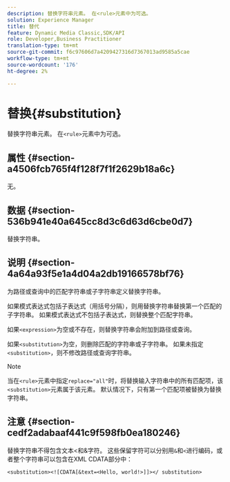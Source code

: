 ```yaml
---
description: 替换字符串元素。 在<rule>元素中为可选。
solution: Experience Manager
title: 替代
feature: Dynamic Media Classic,SDK/API
role: Developer,Business Practitioner
translation-type: tm+mt
source-git-commit: f6c97606d7a4209427316d7367013ad9585a5cae
workflow-type: tm+mt
source-wordcount: '176'
ht-degree: 2%

---
```



# 替换{#substitution}

替换字符串元素。 在`<rule>`元素中为可选。

## 属性 {#section-a4506fcb765f4f128f7f1f2629b18a6c}

无。

## 数据 {#section-536b941e40a645cc8d3c6d63d6cbe0d7}

替换字符串。

## 说明 {#section-4a64a93f5e1a4d04a2db19166578bf76}

为路径或查询中的匹配字符串或子字符串定义替换字符串。

如果模式表达式包括子表达式（用括号分隔），则用替换字符串替换第一个匹配的子字符串。 如果模式表达式不包括子表达式，则替换整个匹配字符串。

如果`<expression>`为空或不存在，则替换字符串会附加到路径或查询。

如果`<substitution>`为空，则删除匹配的字符串或子字符串。 如果未指定`<substitution>`，则不修改路径或查询字符串。

>[!NOTE]
>
>当在`<rule>`元素中指定`replace="all"`时，将替换输入字符串中的所有匹配项，该`<substitution>`元素属于该元素。 默认情况下，只有第一个匹配项被替换为替换字符串。

## 注意 {#section-cedf2adabaaf441c9f598fb0ea180246}

替换字符串不得包含文本&lt;和&amp;字符。 这些保留字符可以分别用`&`和`<`进行编码，或者整个字符串可以包含在XML CDATA部分中：

`<substitution><![CDATA[&text=<Hello, world!>]]></ substitution>`
